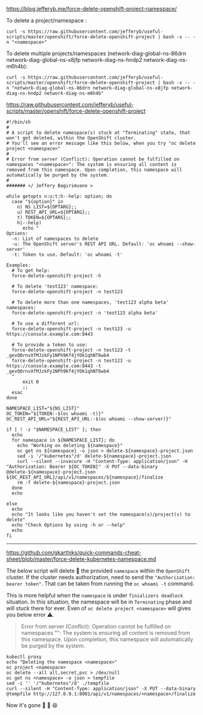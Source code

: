 https://blog.jefferyb.me/force-delete-openshift-project-namespace/

To delete a project/namespace <namespace>:

```curl -s https://raw.githubusercontent.com/jefferyb/useful-scripts/master/openshift/force-delete-openshift-project | bash -s -- -n "<namespace>"```

To delete multiple projects/namespaces (network-diag-global-ns-86drn network-diag-global-ns-x8jfp network-diag-ns-hndp2 network-diag-ns-m6h4b):

```curl -s https://raw.githubusercontent.com/jefferyb/useful-scripts/master/openshift/force-delete-openshift-project | bash -s -- -n "network-diag-global-ns-86drn network-diag-global-ns-x8jfp network-diag-ns-hndp2 network-diag-ns-m6h4b"```

https://raw.githubusercontent.com/jefferyb/useful-scripts/master/openshift/force-delete-openshift-project
```
#!/bin/sh
#
# A script to delete namespace(s) stuck at "Terminating" state, that won't get deleted, within the OpenShift cluster. 
# You'll see an error message like this below, when you try "oc delete project <namespace>"
#
# Error from server (Conflict): Operation cannot be fulfilled on namespaces "<namespace>": The system is ensuring all content is removed from this namespace. Upon completion, this namespace will automatically be purged by the system.
#
####### </ Jeffery Bagirimvano >

while getopts n:u:t:h--help: option; do
  case "${option}" in
    n) NS_LIST=${OPTARG};;
    u) REST_API_URL=${OPTARG};;
    t) TOKEN=${OPTARG};;
    h|--help)
      echo "
Options:
  -n: List of namespaces to delete
  -u: The OpenShift server's REST API URL. Default: 'oc whoami --show-server'
  -t: Token to use. Default: 'oc whoami -t'
  
Examples:
  # To get help:
  force-delete-openshift-project -h
  
  # To delete 'test123' namespace:
  force-delete-openshift-project -n test123
  
  # To delete more than one namespaces, 'test123 alpha beta' namespaces:
  force-delete-openshift-project -n 'test123 alpha beta'

  # To use a different url:
  force-delete-openshift-project -n test123 -u https://console.example.com:8443
  
  # To provide a token to use:
  force-delete-openshift-project -n test123 -t _gevQ0rnvXfMJzkFy1NPh9Kf4jYOk1qhNT6wb4
  force-delete-openshift-project -n test123 -u https://console.example.com:8443 -t _gevQ0rnvXfMJzkFy1NPh9Kf4jYOk1qhNT6wb4
  "
      exit 0
      ;;
  esac
done

NAMESPACE_LIST="${NS_LIST}"
OC_TOKEN="${TOKEN:-$(oc whoami -t)}"
OC_REST_API_URL="${REST_API_URL:-$(oc whoami --show-server)}"

if [ ! -z "$NAMESPACE_LIST" ]; then
  echo
  for namespace in ${NAMESPACE_LIST}; do
    echo "Working on deleting ${namespace}"
    oc get ns ${namespace} -o json > delete-${namespace}-project.json
    sed -i '/"kubernetes"/d' delete-${namespace}-project.json
    curl --silent --insecure -H "Content-Type: application/json" -H "Authorization: Bearer ${OC_TOKEN}" -X PUT --data-binary @delete-${namespace}-project.json ${OC_REST_API_URL}/api/v1/namespaces/${namespace}/finalize
    rm -f delete-${namespace}-project.json
  done
  echo

else
  echo
  echo "It looks like you haven't set the namespace(s)/project(s) to delete"
  echo "Check Options by using -h or --help"
  echo
fi
```

---

https://github.com/gkarthiks/quick-commands-cheat-sheet/blob/master/force-delete-kubernetes-namespace.md

The below script will delete :muscle: the provided `namespace` within the `OpenShift` cluster. If the cluster needs authorization, need to send the `"Authorization: bearer token"`. That can be taken from running the
`oc whoami -t` command.

This is more helpful when the `namespace` is under `finializers deadlock` situation. In this situation, the namespace will be in `Terminating` phase and will stuck there for ever.
Even of `oc delete project <namespace>` will gives you below error :warning:.

> Error from server (Conflict): Operation cannot be fulfilled on namespaces "<namespace>": The system is ensuring all content is removed from this namespace. Upon completion, this namespace will automatically be purged by the system.

```
kubectl proxy
echo "Deleting the namespace <namespace>"
oc project <namespace>
oc delete --all all,secret,pvc > /dev/null
oc get ns <namespace> -o json > tempfile
sed -i '' '/"kubernetes"/d' ./tempfile
curl --silent -H "Content-Type: application/json" -X PUT --data-binary @tempfile http://127.0.0.1:8001/api/v1/namespaces/<namespace>/finalize
```

Now it's gone :rocket: :racehorse: :satisfied: